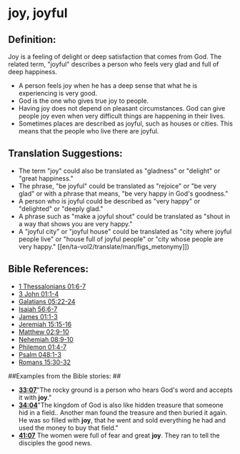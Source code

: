 # joy, joyful #

## Definition: ##

Joy is a feeling of delight or deep satisfaction that comes from God. The related term, "joyful" describes a person who feels very glad and full of deep happiness.

* A person feels joy when he has a deep sense that what he is experiencing is very good.
* God is the one who gives true joy to people.
* Having joy does not depend on pleasant circumstances. God can give people joy even when very difficult things are happening in their lives.
* Sometimes places are described as joyful, such as houses or cities. This means that the people who live there are joyful.

## Translation Suggestions: ##

* The term "joy" could also be translated as "gladness" or "delight" or "great happiness."
* The phrase, "be joyful" could be translated as "rejoice" or "be very glad" or with a phrase that means, "be very happy in God's goodness."
* A person who is joyful could be described as "very happy" or "delighted" or "deeply glad."
* A phrase such as "make a joyful shout" could be translated as "shout in a way that shows you are very happy."
* A "joyful city" or "joyful house" could be translated as "city where joyful people live" or "house full of joyful people" or "city whose people are very happy." [[en/ta-vol2/translate/man/figs_metonymy]])



## Bible References: ##

* [1 Thessalonians 01:6-7](en/tn/1th/help/01/06)
* [3 John 01:1-4](en/tn/3jn/help/01/01)
* [Galatians 05:22-24](en/tn/gal/help/05/22)
* [Isaiah 56:6-7](en/tn/isa/help/56/06)
* [James 01:1-3](en/tn/jas/help/01/01)
* [Jeremiah 15:15-16](en/tn/jer/help/15/15)
* [Matthew 02:9-10](en/tn/mat/help/02/09)
* [Nehemiah 08:9-10](en/tn/neh/help/08/09)
* [Philemon 01:4-7](en/tn/phm/help/01/04)
* [Psalm 048:1-3](en/tn/psa/help/48/01)
* [Romans 15:30-32](en/tn/rom/help/15/30)

##Examples from the Bible stories: ##

* __[33:07](en/tn/obs/help/33/07)__"The rocky ground is a person who hears God's word and accepts it with __joy__."
* __[34:04](en/tn/obs/help/34/04)__"The kingdom of God is also like hidden treasure that someone hid in a field.. Another man found the treasure and then buried it again. He was so filled with __joy__, that he went and sold everything he had and used the money to buy that field."
* __[41:07](en/tn/obs/help/41/07)__ The women were full of fear and great __joy__. They ran to tell the disciples the good news.